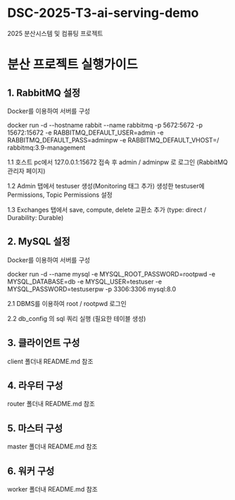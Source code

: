 # DSC-2025-T3-ai-serving-demo
2025 분산시스템 및 컴퓨팅 프로젝트 

# 분산 프로젝트 실행가이드

## 1. RabbitMQ 설정
Docker를 이용하여 서버를 구성

docker run -d --hostname rabbit --name rabbitmq -p 5672:5672 -p 15672:15672 -e RABBITMQ_DEFAULT_USER=admin -e RABBITMQ_DEFAULT_PASS=adminpw -e RABBITMQ_DEFAULT_VHOST=/ rabbitmq:3.9-management

1.1 호스트 pc에서 127.0.0.1:15672 접속 후 admin / adminpw 로 로그인 (RabbitMQ 관리자 페이지)

1.2 Admin 탭에서 testuser 생성(Monitoring 태그 추가) 생성한 testuser에 Permissions, Topic Permissions 설정

1.3 Exchanges 탭에서 save, compute, delete 교환소 추가 (type: direct / Durability: Durable)

## 2. MySQL 설정
Docker를 이용하여 서버를 구성

docker run -d --name mysql -e MYSQL_ROOT_PASSWORD=rootpwd -e MYSQL_DATABASE=db -e MYSQL_USER=testuser -e MYSQL_PASSWORD=testuserpw -p 3306:3306 mysql:8.0

2.1 DBMS를 이용하여 root / rootpwd 로그인

2.2 db_config 의 sql 쿼리 실행 (필요한 테이블 생성)


## 3. 클라이언트 구성
client 폴더내 README.md 참조

## 4. 라우터 구성
router 폴더내 README.md 참조

## 5. 마스터 구성
master 폴더내 README.md 참조

## 6. 워커 구성
worker 폴더내 README.md 참조
